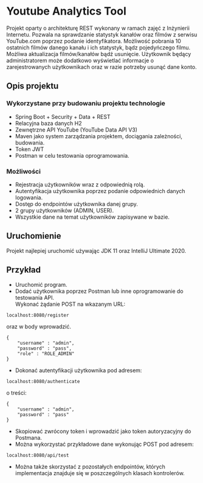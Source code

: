 # Youtube Analytics Tool
Projekt oparty o architekturę REST wykonany w ramach zajęć z Inżynierii Internetu. Pozwala na sprawdzanie statystyk kanałów oraz filmów z serwisu YouTube.com poprzez podanie identyfikatora. Możliwość pobrania 10 ostatnich filmów danego kanału i ich statystyk, bądz pojedyńczego filmu. Możliwa aktualizacja filmów/kanałów bądź usunięcie. Użytkownik będący administratorem może dodatkowo wyświetlać informacje o zarejestrowanych użytkownikach oraz w razie potrzeby usunąć dane konto.
## Opis projektu
### Wykorzystane przy budowaniu projektu technologie
* Spring Boot + Security + Data + REST
* Relacyjna baza danych H2
* Zewnętrzne API YouTube (YouTube Data API V3)
* Maven jako system zarządzania projektem, dociągania zależności, budowania.
* Token JWT
* Postman w celu testowania oprogramowania.
### Możliwości
* Rejestracja użytkowników wraz z odpowiednią rolą.
* Autentyfikacja użytkownika poprzez podanie odpowiednich danych logowania.
* Dostęp do endpointów użytkownika danej grupy.
* 2 grupy użytkowników (ADMIN, USER).
* Wszystkie dane na temat użytkowników zapisywane w bazie.
## Uruchomienie
Projekt najlepiej uruchomić używając JDK 11 oraz IntelliJ Ultimate 2020. 
## Przykład
* Uruchomić program.
* Dodać użytkownika poprzez Postman lub inne oprogramowanie do testowania API.<br>
Wykonać żądanie POST na wkazanym URL:
```
localhost:8080/register
```
oraz w body wprowadzić.
```
{
    "username" : "admin",
    "password" : "pass",
    "role" : "ROLE_ADMIN"
}
```
* Dokonać autentyfikacji użytkownika pod adresem:
```
localhost:8080/authenticate
```
o treści:
```
{
    "username" : "admin",
    "password" : "pass"
}
```

* Skopiować zwrócony token i wprowadzić jako token autoryzacyjny do Postmana.
* Można wykorzystać przykładowe dane wykonując POST pod adresem:
```
localhost:8080/api/test
```
* Można także skorzystać z pozostałych endpointów, których implementacja znajduje się w poszczególnych klasach kontrolerów.
